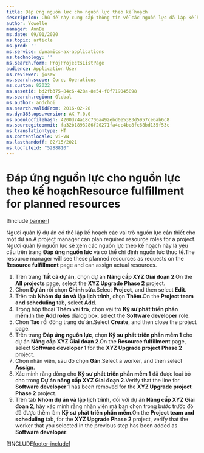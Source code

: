 ```yaml
---
title: Đáp ứng nguồn lực cho nguồn lực theo kế hoạch
description: Chủ đề này cung cấp thông tin về các nguồn lực đã lập kế hoạch cho một dự án.
author: Yowelle
manager: AnnBe
ms.date: 09/01/2020
ms.topic: article
ms.prod: ''
ms.service: dynamics-ax-applications
ms.technology: ''
ms.search.form: ProjProjectsListPage
audience: Application User
ms.reviewer: josaw
ms.search.scope: Core, Operations
ms.custom: 82022
ms.assetid: bd2fb375-84c6-428a-8e54-f0f719045898
ms.search.region: Global
ms.author: andchoi
ms.search.validFrom: 2016-02-28
ms.dyn365.ops.version: AX 7.0.0
ms.openlocfilehash: 4200d74a18c706a492ebd0e5383d5957ce6ab6c8
ms.sourcegitcommit: fa32b1893286f20271fa4ec4be8fc68bd135f53c
ms.translationtype: HT
ms.contentlocale: vi-VN
ms.lasthandoff: 02/15/2021
ms.locfileid: "5288810"
---
```

# <a name="resource-fulfillment-for-planned-resources"></a><span data-ttu-id="7590f-103">Đáp ứng nguồn lực cho nguồn lực theo kế hoạch</span><span class="sxs-lookup"><span data-stu-id="7590f-103">Resource fulfillment for planned resources</span></span>

[!include [banner](../includes/banner.md)]

<span data-ttu-id="7590f-104">Người quản lý dự án có thể lập kế hoạch các vai trò nguồn lực cần thiết cho một dự án.</span><span class="sxs-lookup"><span data-stu-id="7590f-104">A project manager can plan required resource roles for a project.</span></span> <span data-ttu-id="7590f-105">Người quản lý nguồn lực sẽ xem các nguồn lực theo kế hoạch này là yêu cầu trên trang **Đáp ứng nguồn lực** và có thể chỉ định nguồn lực thực tế.</span><span class="sxs-lookup"><span data-stu-id="7590f-105">The resource manager will see these planned resources as requests on the **Resource fulfillment** page and can assign actual resources.</span></span>

1. <span data-ttu-id="7590f-106">Trên trang **Tất cả dự án**, chọn dự án **Nâng cấp XYZ Giai đoạn 2**.</span><span class="sxs-lookup"><span data-stu-id="7590f-106">On the **All projects** page, select the **XYZ Upgrade Phase 2** project.</span></span>
2. <span data-ttu-id="7590f-107">Chọn **Dự án** rồi chọn **Chỉnh sửa**.</span><span class="sxs-lookup"><span data-stu-id="7590f-107">Select **Project**, and then select **Edit**.</span></span>
3. <span data-ttu-id="7590f-108">Trên tab **Nhóm dự án và lập lịch trình**, chọn **Thêm**.</span><span class="sxs-lookup"><span data-stu-id="7590f-108">On the **Project team and scheduling** tab, select **Add**.</span></span>
4. <span data-ttu-id="7590f-109">Trong hộp thoại **Thêm vai trò**, chọn vai trò **Kỹ sư phát triển phần mềm**.</span><span class="sxs-lookup"><span data-stu-id="7590f-109">In the **Add roles** dialog box, select the **Software developer** role.</span></span>
5. <span data-ttu-id="7590f-110">Chọn **Tạo** rồi đóng trang dự án.</span><span class="sxs-lookup"><span data-stu-id="7590f-110">Select **Create**, and then close the project page.</span></span>
6. <span data-ttu-id="7590f-111">Trên trang **Đáp ứng nguồn lực**, chọn **Kỹ sư phát triển phần mềm 1** cho dự án **Nâng cấp XYZ Giai đoạn 2**.</span><span class="sxs-lookup"><span data-stu-id="7590f-111">On the **Resource fulfillment** page, select **Software developer 1** for the **XYZ Upgrade project Phase 2** project.</span></span>
7. <span data-ttu-id="7590f-112">Chọn nhân viên, sau đó chọn **Gán**.</span><span class="sxs-lookup"><span data-stu-id="7590f-112">Select a worker, and then select **Assign**.</span></span>
8. <span data-ttu-id="7590f-113">Xác minh rằng dòng cho **Kỹ sư phát triển phần mềm 1** đã được loại bỏ cho trong **Dự án nâng cấp XYZ Giai đoạn 2**.</span><span class="sxs-lookup"><span data-stu-id="7590f-113">Verify that the line for **Software developer 1** has been removed for the **XYZ Upgrade project Phase 2** project.</span></span>
9. <span data-ttu-id="7590f-114">Trên tab **Nhóm dự án và lập lịch trình**, đối với dự án **Nâng cấp XYZ Giai đoạn 2**, hãy xác minh rằng nhân viên mà bạn chọn trong bước trước đó đã được thêm làm **Kỹ sư phát triển phần mềm**.</span><span class="sxs-lookup"><span data-stu-id="7590f-114">On the **Project team and scheduling** tab, for the **XYZ Upgrade Phase 2** project, verify that the worker that you selected in the previous step has been added as **Software developer**.</span></span>


[!INCLUDE[footer-include](../includes/footer-banner.md)]